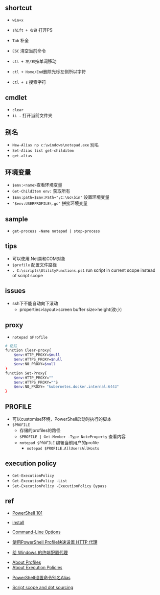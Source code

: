 ## shortcut
+ `win+x`
+ `shift + 右键` 打开PS

+ `Tab` 补全
+ `ESC` 清空当前命令
+ `ctl + 左/右`按单词移动
+ `ctl + Home/End`删除光标左侧所以字符
+ `ctl + s` 搜索字符

## cmdlet
+ `clear`
+ `ii .` 打开当前文件夹


## 别名
+ `New-Alias np c:\windows\notepad.exe` 别名
+ `Set-Alias list get-childitem`
+ `get-alias`


## 环境变量
+ `$env:<name>`查看环境变量
+ `Get-ChildItem env:` 获取所有
+ `$Env:path=$Env:Path+";C:\Go\bin"` 设置环境变量
+ `"$env:USERPROFILE\.go"` 拼接环境变量



## sample
+ `get-process -Name notepad | stop-process`

## tips
+ 可以使用.Net类和COM对象
+ `$profile` 配置文件路径
+ `. C:\scripts\UtilityFunctions.ps1` run script in current scope instead of script scope

## issues
+ ssh下不能自动向下滚动
    - properties>layout>screen buffer size>height(改小)


## proxy
<!-- + `netsh winhttp set proxy <proxy>:<port>`
+ `netsh winhttp reset proxy`
+ `netsh winhttp show proxy` -->
+ `notepad $Profile`
```sh
# 粘贴
function Clear-proxy{
    $env:HTTP_PROXY=$null
    $env:HTTPS_PROXY=$null
    $env:NO_PROXY=$null
}
function Set-Proxy{
    $env:HTTP_PROXY=""
    $env:HTTPS_PROXY=""S
    $env:NO_PROXY= "kubernetes.docker.internal:6443"
}
```

## PROFILE
+ 可以customise环境，PowerShell启动时执行的脚本
+ `$PROFILE`
    + 存储的profiles的路径
    + `$PROFILE | Get-Member -Type NoteProperty` 查看内容
    + `notepad $PROFILE` 编辑当前用户的profile
        + `notepad $PROFILE.AllUsersAllHosts`


## execution policy
+ `Get-ExecutionPolicy`
+ `Get-ExecutionPolicy -List`
+ `Set-ExecutionPolicy -ExecutionPolicy Bypass`

## ref
+ [PowerShell 101](https://docs.microsoft.com/zh-cn/powershell/scripting/learn/ps101/00-introduction?view=powershell-7)

+ [install](https://docs.microsoft.com/en-us/powershell/scripting/install/installing-powershell-core-on-windows?view=powershell-7)
+ [Command-Line Options](https://docs.microsoft.com/en-us/windows/win32/msi/command-line-options)
+ [使用PowerShell Profile快速设置 HTTP 代理](https://async.sh/2018/07/30/quick-setup-http-proxy-using-powershell-profile/)
+ [给 Windows 的终端配置代理](https://zcdll.github.io/2018/01/27/proxy-on-windows-terminal/)
<!-- profile -->
+ [About Profiles](https://docs.microsoft.com/en-us/powershell/module/microsoft.powershell.core/about/about_profiles?view=powershell-6#the-profile-files)
+ [About Execution Policies](https://docs.microsoft.com/zh-cn/powershell/module/microsoft.powershell.core/about/about_execution_policies?view=powershell-7)

<!-- 安全权限 -->

<!-- details -->
+ [PowerShell设置命令别名Alias](https://segmentfault.com/a/1190000015928399)

<!-- scope -->
+ [Script scope and dot sourcing](https://docs.microsoft.com/en-us/powershell/module/microsoft.powershell.core/about/about_scripts?view=powershell-7.1&viewFallbackFrom=powershell-6#script-scope-and-dot-sourcing)